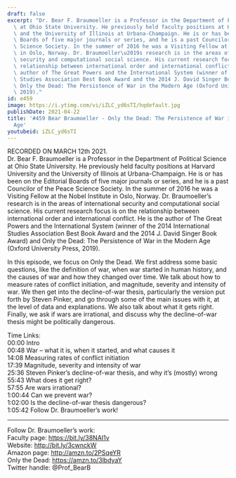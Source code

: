```yaml
---
draft: false
excerpt: "Dr. Bear F. Braumoeller is a Professor in the Department of Political Science\
  \ at Ohio State University. He previously held faculty positions at Harvard University\
  \ and the University of Illinois at Urbana-Champaign. He is or has been on the Editorial\
  \ Boards of five major journals or series, and he is a past Councilor of the Peace\
  \ Science Society. In the summer of 2016 he was a Visiting Fellow at the Nobel Institute\
  \ in Oslo, Norway. Dr. Braumoeller\u2019s research is in the areas of international\
  \ security and computational social science. His current research focus is on the\
  \ relationship between international order and international conflict. He is the\
  \ author of The Great Powers and the International System (winner of the 2014 International\
  \ Studies Association Best Book Award and the 2014 J. David Singer Book Award) and\
  \ Only the Dead: The Persistence of War in the Modern Age (Oxford University Press,\
  \ 2019)."
id: e459
image: https://i.ytimg.com/vi/iZLC_yd6sTI/hqdefault.jpg
publishDate: 2021-04-22
title: '#459 Bear Braumoeller - Only the Dead: The Persistence of War in the Modern
  Age'
youtubeid: iZLC_yd6sTI
---
```

RECORDED ON MARCH 12th 2021.  
Dr. Bear F. Braumoeller is a Professor in the Department of Political Science at Ohio State University. He previously held faculty positions at Harvard University and the University of Illinois at Urbana-Champaign. He is or has been on the Editorial Boards of five major journals or series, and he is a past Councilor of the Peace Science Society. In the summer of 2016 he was a Visiting Fellow at the Nobel Institute in Oslo, Norway. Dr. Braumoeller’s research is in the areas of international security and computational social science. His current research focus is on the relationship between international order and international conflict. He is the author of The Great Powers and the International System (winner of the 2014 International Studies Association Best Book Award and the 2014 J. David Singer Book Award) and Only the Dead: The Persistence of War in the Modern Age (Oxford University Press, 2019).

In this episode, we focus on Only the Dead. We first address some basic questions, like the definition of war, when war started in human history, and the causes of war and how they changed over time. We talk about how to measure rates of conflict initiation, and magnitude, severity and intensity of war. We then get into the decline-of-war thesis, particularly the version put forth by Steven Pinker, and go through some of the main issues with it, at the level of data and explanations. We also talk about what it gets right. Finally, we ask if wars are irrational, and discuss why the decline-of-war thesis might be politically dangerous.

Time Links:  
00:00 Intro  
00:48  War – what it is, when it started, and what causes it  
14:08  Measuring rates of conflict initiation  
17:39  Magnitude, severity and intensity of war  
25:36  Steven Pinker’s decline-of-war thesis, and why it’s (mostly) wrong  
55:43  What does it get right?  
57:55  Are wars irrational?  
1:00:44  Can we prevent war?  
1:02:00  Is the decline-of-war thesis dangerous?  
1:05:42  Follow Dr. Braumoeller’s work!

---

Follow Dr. Braumoeller’s work:  
Faculty page: https://bit.ly/38NAI1v  
Website: http://bit.ly/3cwnckW  
Amazon page: http://amzn.to/2PSqeYR  
Only the Dead: https://amzn.to/3lbdyaY  
Twitter handle: @Prof_BearB
